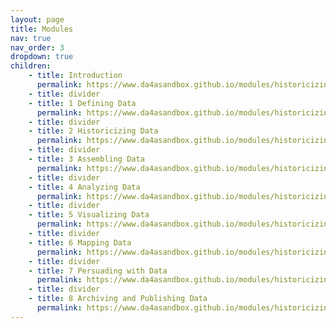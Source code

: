 ```yaml
---
layout: page
title: Modules
nav: true
nav_order: 3
dropdown: true
children: 
    - title: Introduction
      permalink: https://www.da4asandbox.github.io/modules/historicizing-data/
    - title: divider
    - title: 1 Defining Data
      permalink: https://www.da4asandbox.github.io/modules/historicizing-data/
    - title: divider
    - title: 2 Historicizing Data 
      permalink: https://www.da4asandbox.github.io/modules/historicizing-data/
    - title: divider
    - title: 3 Assembling Data
      permalink: https://www.da4asandbox.github.io/modules/historicizing-data/
    - title: divider
    - title: 4 Analyzing Data
      permalink: https://www.da4asandbox.github.io/modules/historicizing-data/
    - title: divider
    - title: 5 Visualizing Data
      permalink: https://www.da4asandbox.github.io/modules/historicizing-data/
    - title: divider
    - title: 6 Mapping Data
      permalink: https://www.da4asandbox.github.io/modules/historicizing-data/
    - title: divider
    - title: 7 Persuading with Data
      permalink: https://www.da4asandbox.github.io/modules/historicizing-data/
    - title: divider
    - title: 8 Archiving and Publishing Data
      permalink: https://www.da4asandbox.github.io/modules/historicizing-data/
---
```

